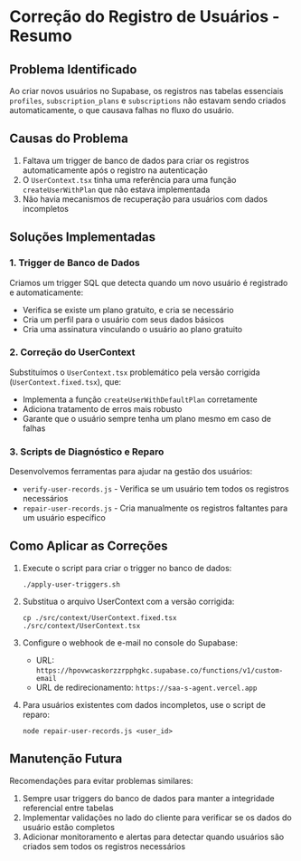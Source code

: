 # Correção do Registro de Usuários - Resumo

## Problema Identificado

Ao criar novos usuários no Supabase, os registros nas tabelas essenciais `profiles`, `subscription_plans` e `subscriptions` não estavam sendo criados automaticamente, o que causava falhas no fluxo do usuário.

## Causas do Problema

1. Faltava um trigger de banco de dados para criar os registros automaticamente após o registro na autenticação
2. O `UserContext.tsx` tinha uma referência para uma função `createUserWithPlan` que não estava implementada
3. Não havia mecanismos de recuperação para usuários com dados incompletos

## Soluções Implementadas

### 1. Trigger de Banco de Dados
Criamos um trigger SQL que detecta quando um novo usuário é registrado e automaticamente:
- Verifica se existe um plano gratuito, e cria se necessário
- Cria um perfil para o usuário com seus dados básicos
- Cria uma assinatura vinculando o usuário ao plano gratuito

### 2. Correção do UserContext
Substituímos o `UserContext.tsx` problemático pela versão corrigida (`UserContext.fixed.tsx`), que:
- Implementa a função `createUserWithDefaultPlan` corretamente
- Adiciona tratamento de erros mais robusto
- Garante que o usuário sempre tenha um plano mesmo em caso de falhas

### 3. Scripts de Diagnóstico e Reparo
Desenvolvemos ferramentas para ajudar na gestão dos usuários:
- `verify-user-records.js` - Verifica se um usuário tem todos os registros necessários
- `repair-user-records.js` - Cria manualmente os registros faltantes para um usuário específico

## Como Aplicar as Correções

1. Execute o script para criar o trigger no banco de dados:
   ```
   ./apply-user-triggers.sh
   ```

2. Substitua o arquivo UserContext com a versão corrigida:
   ```
   cp ./src/context/UserContext.fixed.tsx ./src/context/UserContext.tsx
   ```

3. Configure o webhook de e-mail no console do Supabase:
   - URL: `https://hpovwcaskorzzrpphgkc.supabase.co/functions/v1/custom-email`
   - URL de redirecionamento: `https://saa-s-agent.vercel.app`

4. Para usuários existentes com dados incompletos, use o script de reparo:
   ```
   node repair-user-records.js <user_id>
   ```

## Manutenção Futura

Recomendações para evitar problemas similares:
1. Sempre usar triggers do banco de dados para manter a integridade referencial entre tabelas
2. Implementar validações no lado do cliente para verificar se os dados do usuário estão completos
3. Adicionar monitoramento e alertas para detectar quando usuários são criados sem todos os registros necessários
